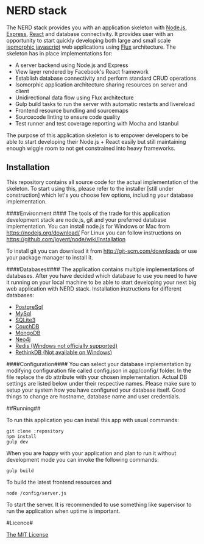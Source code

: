 # NERD stack #

The NERD stack provides you with an application skeleton with [Node.js](https://nodejs.org/), [Express](http://expressjs.com/), [React](https://facebook.github.io/react/) and database connectivity. It provides user with an opportunity to start quickly developing both large and small scale [isomorphic javascript](http://nerds.airbnb.com/isomorphic-javascript-future-web-apps/) web applications using [Flux](https://facebook.github.io/flux/) architecture. The skeleton has in place implementations for:

- A server backend using Node.js and Express
- View layer rendered by Facebook's React framework 
- Establish database connectivity and perform standard CRUD operations
- Isomorphic application architecture sharing resources on server and client
- Unidirectional data flow using Flux architecture
- Gulp build tasks to run the server with automatic restarts and livereload
- Frontend resource bundling and sourcemaps
- Sourcecode linting to ensure code quality
- Test runner and test coverage reporting with Mocha and Istanbul

The purpose of this application skeleton is to empower developers to be able to start developing their Node.js + React easily but still maintaining enough wiggle room to not get constrained into heavy frameworks.


## Installation ##
This repository contains all source code for the actual implementation of the skeleton. To start using this, please refer to the installer [still under construction] which let's you choose few options, including your database implementation. 

####Environment ####
The tools of the trade for this application development stack are node.js, git and your preferred database implementation. 
You can install node.js for Windows or Mac from https://nodejs.org/download/
For Linux you can follow instructions on https://github.com/joyent/node/wiki/Installation

To install git you can download it from http://git-scm.com/downloads or use your package manager to install it.

####Databases####
The application contains multiple implementations of databases. After you have decided which database to use you need to have it running on your local machine to be able to start developing your next big web application with NERD stack. Installation instructions for different databases:

- [PostgreSql](https://wiki.postgresql.org/wiki/Detailed_installation_guides)
- [MySql](https://dev.mysql.com/doc/refman/5.1/en/installing.html)
- [SQLite3](http://www.tutorialspoint.com/sqlite/sqlite_installation.htm)
- [CouchDB](http://docs.couchdb.org/en/latest/install/)
- [MongoDB](http://docs.mongodb.org/manual/installation/#installation-guides)
- [Neo4j](http://neo4j.com/docs/stable/server-installation.html) 
- [Redis (Windows not officially supported)](http://redis.io/download)
- [RethinkDB (Not available on Windows)](http://rethinkdb.com/docs/install/)

####Configuration####
You can select your database implementation by modifying configuration file called config.json in app/config/ folder. In the file replace the db attribute with your chosen implementation. Actual DB settings are listed below under their respective names. Please make sure to setup your system how you have configured your database itself. Good things to change are hostname, database name and user credentials.

##Running##

To run this application you can install this app with usual commands:
````
git clone :repository
npm install
gulp dev
````

When you are happy with your application and plan to run it without development mode  you can invoke the following commands:
````
gulp build 
```` 
To build the latest frontend resources and
```` 
node /config/server.js 
```` 
To start the server.
It is recommended to use something like supervisor to run the application when uptime is important.



#Licence#


[The MIT License](http://opensource.org/licenses/mit-license.php)
